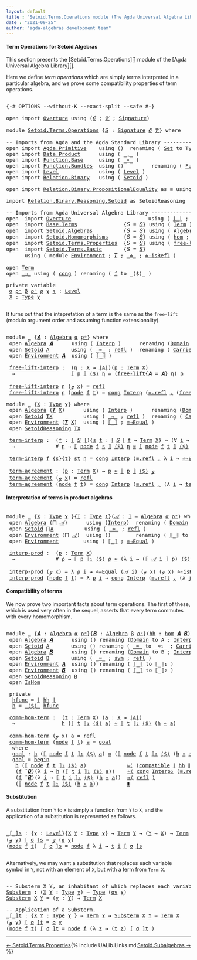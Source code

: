 ```yaml
---
layout: default
title : "Setoid.Terms.Operations module (The Agda Universal Algebra Library)"
date : "2021-09-25"
author: "agda-algebras development team"
---
```


#### <a id="term-operations">Term Operations for Setoid Algebras</a>

This section presents the [Setoid.Terms.Operations][] module of the [Agda Universal Algebra Library][].

Here we define *term operations* which are simply terms interpreted in a particular algebra, and we prove some compatibility properties of term operations.

<pre class="Agda">

<a id="511" class="Symbol">{-#</a> <a id="515" class="Keyword">OPTIONS</a> <a id="523" class="Pragma">--without-K</a> <a id="535" class="Pragma">--exact-split</a> <a id="549" class="Pragma">--safe</a> <a id="556" class="Symbol">#-}</a>

<a id="561" class="Keyword">open</a> <a id="566" class="Keyword">import</a> <a id="573" href="Overture.html" class="Module">Overture</a> <a id="582" class="Keyword">using</a> <a id="588" class="Symbol">(</a><a id="589" href="Overture.Signatures.html#648" class="Generalizable">𝓞</a> <a id="591" class="Symbol">;</a> <a id="593" href="Overture.Signatures.html#650" class="Generalizable">𝓥</a> <a id="595" class="Symbol">;</a> <a id="597" href="Overture.Signatures.html#3282" class="Function">Signature</a><a id="606" class="Symbol">)</a>

<a id="609" class="Keyword">module</a> <a id="616" href="Setoid.Terms.Operations.html" class="Module">Setoid.Terms.Operations</a> <a id="640" class="Symbol">{</a><a id="641" href="Setoid.Terms.Operations.html#641" class="Bound">𝑆</a> <a id="643" class="Symbol">:</a> <a id="645" href="Overture.Signatures.html#3282" class="Function">Signature</a> <a id="655" href="Overture.Signatures.html#648" class="Generalizable">𝓞</a> <a id="657" href="Overture.Signatures.html#650" class="Generalizable">𝓥</a><a id="658" class="Symbol">}</a> <a id="660" class="Keyword">where</a>

<a id="667" class="Comment">-- Imports from Agda and the Agda Standard Library ---------------------</a>
<a id="740" class="Keyword">open</a> <a id="745" class="Keyword">import</a> <a id="752" href="Agda.Primitive.html" class="Module">Agda.Primitive</a>    <a id="770" class="Keyword">using</a> <a id="776" class="Symbol">()</a>  <a id="780" class="Keyword">renaming</a> <a id="789" class="Symbol">(</a> <a id="791" href="Agda.Primitive.html#326" class="Primitive">Set</a> <a id="795" class="Symbol">to</a> <a id="798" class="Primitive">Type</a> <a id="803" class="Symbol">)</a>
<a id="805" class="Keyword">open</a> <a id="810" class="Keyword">import</a> <a id="817" href="Data.Product.html" class="Module">Data.Product</a>      <a id="835" class="Keyword">using</a> <a id="841" class="Symbol">(</a> <a id="843" href="Agda.Builtin.Sigma.html#236" class="InductiveConstructor Operator">_,_</a> <a id="847" class="Symbol">)</a>
<a id="849" class="Keyword">open</a> <a id="854" class="Keyword">import</a> <a id="861" href="Function.Base.html" class="Module">Function.Base</a>     <a id="879" class="Keyword">using</a> <a id="885" class="Symbol">(</a> <a id="887" href="Function.Base.html#1031" class="Function Operator">_∘_</a> <a id="891" class="Symbol">)</a>
<a id="893" class="Keyword">open</a> <a id="898" class="Keyword">import</a> <a id="905" href="Function.Bundles.html" class="Module">Function.Bundles</a>  <a id="923" class="Keyword">using</a> <a id="929" class="Symbol">()</a>         <a id="940" class="Keyword">renaming</a> <a id="949" class="Symbol">(</a> <a id="951" href="Function.Bundles.html#1868" class="Record">Func</a> <a id="956" class="Symbol">to</a> <a id="959" class="Record">_⟶_</a> <a id="963" class="Symbol">)</a>
<a id="965" class="Keyword">open</a> <a id="970" class="Keyword">import</a> <a id="977" href="Level.html" class="Module">Level</a>             <a id="995" class="Keyword">using</a> <a id="1001" class="Symbol">(</a> <a id="1003" href="Agda.Primitive.html#597" class="Postulate">Level</a> <a id="1009" class="Symbol">)</a>
<a id="1011" class="Keyword">open</a> <a id="1016" class="Keyword">import</a> <a id="1023" href="Relation.Binary.html" class="Module">Relation.Binary</a>   <a id="1041" class="Keyword">using</a> <a id="1047" class="Symbol">(</a> <a id="1049" href="Relation.Binary.Bundles.html#1009" class="Record">Setoid</a> <a id="1056" class="Symbol">)</a>

<a id="1059" class="Keyword">open</a> <a id="1064" class="Keyword">import</a> <a id="1071" href="Relation.Binary.PropositionalEquality.html" class="Module">Relation.Binary.PropositionalEquality</a> <a id="1109" class="Symbol">as</a> <a id="1112" class="Module">≡</a> <a id="1114" class="Keyword">using</a> <a id="1120" class="Symbol">(</a> <a id="1122" href="Agda.Builtin.Equality.html#151" class="Datatype Operator">_≡_</a> <a id="1126" class="Symbol">)</a>

<a id="1129" class="Keyword">import</a> <a id="1136" href="Relation.Binary.Reasoning.Setoid.html" class="Module">Relation.Binary.Reasoning.Setoid</a> <a id="1169" class="Symbol">as</a> <a id="1172" class="Module">SetoidReasoning</a>

<a id="1189" class="Comment">-- Imports from Agda Universal Algebra Library -----------------------------------</a>
<a id="1272" class="Keyword">open</a>  <a id="1278" class="Keyword">import</a> <a id="1285" href="Overture.html" class="Module">Overture</a>                         <a id="1318" class="Keyword">using</a> <a id="1324" class="Symbol">(</a> <a id="1326" href="Overture.Basic.html#4326" class="Function Operator">∣_∣</a> <a id="1330" class="Symbol">;</a> <a id="1332" href="Overture.Basic.html#4364" class="Function Operator">∥_∥</a> <a id="1336" class="Symbol">)</a>
<a id="1338" class="Keyword">open</a>  <a id="1344" class="Keyword">import</a> <a id="1351" href="Base.Terms.html" class="Module">Base.Terms</a>               <a id="1376" class="Symbol">{</a><a id="1377" class="Argument">𝑆</a> <a id="1379" class="Symbol">=</a> <a id="1381" href="Setoid.Terms.Operations.html#641" class="Bound">𝑆</a><a id="1382" class="Symbol">}</a> <a id="1384" class="Keyword">using</a> <a id="1390" class="Symbol">(</a> <a id="1392" href="Base.Terms.Basic.html#2087" class="Datatype">Term</a> <a id="1397" class="Symbol">)</a>
<a id="1399" class="Keyword">open</a>  <a id="1405" class="Keyword">import</a> <a id="1412" href="Setoid.Algebras.html" class="Module">Setoid.Algebras</a>          <a id="1437" class="Symbol">{</a><a id="1438" class="Argument">𝑆</a> <a id="1440" class="Symbol">=</a> <a id="1442" href="Setoid.Terms.Operations.html#641" class="Bound">𝑆</a><a id="1443" class="Symbol">}</a> <a id="1445" class="Keyword">using</a> <a id="1451" class="Symbol">(</a> <a id="1453" href="Setoid.Algebras.Basic.html#2837" class="Record">Algebra</a> <a id="1461" class="Symbol">;</a> <a id="1463" href="Setoid.Algebras.Basic.html#3776" class="Function Operator">_̂_</a> <a id="1467" class="Symbol">;</a> <a id="1469" href="Setoid.Algebras.Basic.html#1068" class="Function">ov</a> <a id="1472" class="Symbol">;</a> <a id="1474" href="Setoid.Algebras.Products.html#1634" class="Function">⨅</a> <a id="1476" class="Symbol">)</a>
<a id="1478" class="Keyword">open</a>  <a id="1484" class="Keyword">import</a> <a id="1491" href="Setoid.Homomorphisms.html" class="Module">Setoid.Homomorphisms</a>     <a id="1516" class="Symbol">{</a><a id="1517" class="Argument">𝑆</a> <a id="1519" class="Symbol">=</a> <a id="1521" href="Setoid.Terms.Operations.html#641" class="Bound">𝑆</a><a id="1522" class="Symbol">}</a> <a id="1524" class="Keyword">using</a> <a id="1530" class="Symbol">(</a> <a id="1532" href="Setoid.Homomorphisms.Basic.html#1918" class="Function">hom</a> <a id="1536" class="Symbol">;</a> <a id="1538" href="Setoid.Homomorphisms.Basic.html#1825" class="Record">IsHom</a> <a id="1544" class="Symbol">)</a>
<a id="1546" class="Keyword">open</a>  <a id="1552" class="Keyword">import</a> <a id="1559" href="Setoid.Terms.Properties.html" class="Module">Setoid.Terms.Properties</a>  <a id="1584" class="Symbol">{</a><a id="1585" class="Argument">𝑆</a> <a id="1587" class="Symbol">=</a> <a id="1589" href="Setoid.Terms.Operations.html#641" class="Bound">𝑆</a><a id="1590" class="Symbol">}</a> <a id="1592" class="Keyword">using</a> <a id="1598" class="Symbol">(</a> <a id="1600" href="Setoid.Terms.Properties.html#2572" class="Function">free-lift</a> <a id="1610" class="Symbol">)</a>
<a id="1612" class="Keyword">open</a>  <a id="1618" class="Keyword">import</a> <a id="1625" href="Setoid.Terms.Basic.html" class="Module">Setoid.Terms.Basic</a>       <a id="1650" class="Symbol">{</a><a id="1651" class="Argument">𝑆</a> <a id="1653" class="Symbol">=</a> <a id="1655" href="Setoid.Terms.Operations.html#641" class="Bound">𝑆</a><a id="1656" class="Symbol">}</a>
      <a id="1664" class="Keyword">using</a> <a id="1670" class="Symbol">(</a> <a id="1672" class="Keyword">module</a> <a id="1679" href="Setoid.Terms.Basic.html#3846" class="Module">Environment</a> <a id="1691" class="Symbol">;</a> <a id="1693" href="Setoid.Terms.Basic.html#2876" class="Function">𝑻</a> <a id="1695" class="Symbol">;</a> <a id="1697" href="Setoid.Terms.Basic.html#2024" class="Datatype Operator">_≐_</a> <a id="1701" class="Symbol">;</a> <a id="1703" href="Setoid.Terms.Basic.html#2259" class="Function">≐-isRefl</a> <a id="1712" class="Symbol">)</a>

<a id="1715" class="Keyword">open</a> <a id="1720" href="Base.Terms.Basic.html#2087" class="Module">Term</a>
<a id="1725" class="Keyword">open</a> <a id="1730" href="Setoid.Terms.Operations.html#959" class="Module">_⟶_</a> <a id="1734" class="Keyword">using</a> <a id="1740" class="Symbol">(</a> <a id="1742" href="Function.Bundles.html#1938" class="Field">cong</a> <a id="1747" class="Symbol">)</a> <a id="1749" class="Keyword">renaming</a> <a id="1758" class="Symbol">(</a> <a id="1760" href="Function.Bundles.html#1919" class="Field">f</a> <a id="1762" class="Symbol">to</a> <a id="1765" class="Field">_⟨$⟩_</a> <a id="1771" class="Symbol">)</a>

<a id="1774" class="Keyword">private</a> <a id="1782" class="Keyword">variable</a>
 <a id="1792" href="Setoid.Terms.Operations.html#1792" class="Generalizable">α</a> <a id="1794" href="Setoid.Terms.Operations.html#1794" class="Generalizable">ρᵃ</a> <a id="1797" href="Setoid.Terms.Operations.html#1797" class="Generalizable">β</a> <a id="1799" href="Setoid.Terms.Operations.html#1799" class="Generalizable">ρᵇ</a> <a id="1802" href="Setoid.Terms.Operations.html#1802" class="Generalizable">ρ</a> <a id="1804" href="Setoid.Terms.Operations.html#1804" class="Generalizable">χ</a> <a id="1806" href="Setoid.Terms.Operations.html#1806" class="Generalizable">ι</a> <a id="1808" class="Symbol">:</a> <a id="1810" href="Agda.Primitive.html#597" class="Postulate">Level</a>
 <a id="1817" href="Setoid.Terms.Operations.html#1817" class="Generalizable">X</a> <a id="1819" class="Symbol">:</a> <a id="1821" href="Setoid.Terms.Operations.html#798" class="Primitive">Type</a> <a id="1826" href="Setoid.Terms.Operations.html#1804" class="Generalizable">χ</a>

</pre>

It turns out that the intepretation of a term is the same as the `free-lift`
(modulo argument order and assuming function extensionality).

<pre class="Agda">

<a id="1995" class="Keyword">module</a> <a id="2002" href="Setoid.Terms.Operations.html#2002" class="Module">_</a> <a id="2004" class="Symbol">{</a><a id="2005" href="Setoid.Terms.Operations.html#2005" class="Bound">𝑨</a> <a id="2007" class="Symbol">:</a> <a id="2009" href="Setoid.Algebras.Basic.html#2837" class="Record">Algebra</a> <a id="2017" href="Setoid.Terms.Operations.html#1792" class="Generalizable">α</a> <a id="2019" href="Setoid.Terms.Operations.html#1794" class="Generalizable">ρᵃ</a><a id="2021" class="Symbol">}</a> <a id="2023" class="Keyword">where</a>
 <a id="2030" class="Keyword">open</a> <a id="2035" href="Setoid.Algebras.Basic.html#2837" class="Module">Algebra</a> <a id="2043" href="Setoid.Terms.Operations.html#2005" class="Bound">𝑨</a>      <a id="2050" class="Keyword">using</a> <a id="2056" class="Symbol">(</a> <a id="2058" href="Setoid.Algebras.Basic.html#2916" class="Field">Interp</a> <a id="2065" class="Symbol">)</a>      <a id="2072" class="Keyword">renaming</a> <a id="2081" class="Symbol">(</a><a id="2082" href="Setoid.Algebras.Basic.html#2894" class="Field">Domain</a> <a id="2089" class="Symbol">to</a> <a id="2092" class="Field">A</a> <a id="2094" class="Symbol">)</a>
 <a id="2097" class="Keyword">open</a> <a id="2102" href="Relation.Binary.Bundles.html#1009" class="Module">Setoid</a> <a id="2109" href="Setoid.Terms.Operations.html#2092" class="Field">A</a>       <a id="2117" class="Keyword">using</a> <a id="2123" class="Symbol">(</a> <a id="2125" href="Relation.Binary.Bundles.html#1098" class="Field Operator">_≈_</a> <a id="2129" class="Symbol">;</a> <a id="2131" href="Relation.Binary.Structures.html#1568" class="Function">refl</a> <a id="2136" class="Symbol">)</a>  <a id="2139" class="Keyword">renaming</a> <a id="2148" class="Symbol">(</a> <a id="2150" href="Relation.Binary.Bundles.html#1072" class="Field">Carrier</a> <a id="2158" class="Symbol">to</a> <a id="2161" class="Field">∣A∣</a> <a id="2165" class="Symbol">)</a>
 <a id="2168" class="Keyword">open</a> <a id="2173" href="Setoid.Terms.Basic.html#3846" class="Module">Environment</a> <a id="2185" href="Setoid.Terms.Operations.html#2005" class="Bound">𝑨</a>  <a id="2188" class="Keyword">using</a> <a id="2194" class="Symbol">(</a> <a id="2196" href="Setoid.Terms.Basic.html#4904" class="Function Operator">⟦_⟧</a> <a id="2200" class="Symbol">)</a>

 <a id="2204" href="Setoid.Terms.Operations.html#2204" class="Function">free-lift-interp</a> <a id="2221" class="Symbol">:</a>  <a id="2224" class="Symbol">(</a><a id="2225" href="Setoid.Terms.Operations.html#2225" class="Bound">η</a> <a id="2227" class="Symbol">:</a> <a id="2229" href="Setoid.Terms.Operations.html#1817" class="Generalizable">X</a> <a id="2231" class="Symbol">→</a> <a id="2233" href="Setoid.Terms.Operations.html#2161" class="Function">∣A∣</a><a id="2236" class="Symbol">)(</a><a id="2238" href="Setoid.Terms.Operations.html#2238" class="Bound">p</a> <a id="2240" class="Symbol">:</a> <a id="2242" href="Base.Terms.Basic.html#2087" class="Datatype">Term</a> <a id="2247" href="Setoid.Terms.Operations.html#1817" class="Generalizable">X</a><a id="2248" class="Symbol">)</a>
  <a id="2252" class="Symbol">→</a>                  <a id="2271" href="Setoid.Terms.Basic.html#4904" class="Function Operator">⟦</a> <a id="2273" href="Setoid.Terms.Operations.html#2238" class="Bound">p</a> <a id="2275" href="Setoid.Terms.Basic.html#4904" class="Function Operator">⟧</a> <a id="2277" href="Setoid.Terms.Operations.html#1765" class="Field Operator">⟨$⟩</a> <a id="2281" href="Setoid.Terms.Operations.html#2225" class="Bound">η</a> <a id="2283" href="Relation.Binary.Bundles.html#1098" class="Function Operator">≈</a> <a id="2285" class="Symbol">(</a><a id="2286" href="Setoid.Terms.Properties.html#2572" class="Function">free-lift</a><a id="2295" class="Symbol">{</a><a id="2296" class="Argument">𝑨</a> <a id="2298" class="Symbol">=</a> <a id="2300" href="Setoid.Terms.Operations.html#2005" class="Bound">𝑨</a><a id="2301" class="Symbol">}</a> <a id="2303" href="Setoid.Terms.Operations.html#2225" class="Bound">η</a><a id="2304" class="Symbol">)</a> <a id="2306" href="Setoid.Terms.Operations.html#2238" class="Bound">p</a>

 <a id="2310" href="Setoid.Terms.Operations.html#2204" class="Function">free-lift-interp</a> <a id="2327" href="Setoid.Terms.Operations.html#2327" class="Bound">η</a> <a id="2329" class="Symbol">(</a><a id="2330" href="Base.Terms.Basic.html#2128" class="InductiveConstructor">ℊ</a> <a id="2332" href="Setoid.Terms.Operations.html#2332" class="Bound">x</a><a id="2333" class="Symbol">)</a> <a id="2335" class="Symbol">=</a> <a id="2337" href="Relation.Binary.Structures.html#1568" class="Function">refl</a>
 <a id="2343" href="Setoid.Terms.Operations.html#2204" class="Function">free-lift-interp</a> <a id="2360" href="Setoid.Terms.Operations.html#2360" class="Bound">η</a> <a id="2362" class="Symbol">(</a><a id="2363" href="Base.Terms.Basic.html#2170" class="InductiveConstructor">node</a> <a id="2368" href="Setoid.Terms.Operations.html#2368" class="Bound">f</a> <a id="2370" href="Setoid.Terms.Operations.html#2370" class="Bound">t</a><a id="2371" class="Symbol">)</a> <a id="2373" class="Symbol">=</a> <a id="2375" href="Function.Bundles.html#1938" class="Field">cong</a> <a id="2380" href="Setoid.Algebras.Basic.html#2916" class="Field">Interp</a> <a id="2387" class="Symbol">(</a><a id="2388" href="Agda.Builtin.Equality.html#208" class="InductiveConstructor">≡.refl</a> <a id="2395" href="Agda.Builtin.Sigma.html#236" class="InductiveConstructor Operator">,</a> <a id="2397" class="Symbol">(</a><a id="2398" href="Setoid.Terms.Operations.html#2204" class="Function">free-lift-interp</a> <a id="2415" href="Setoid.Terms.Operations.html#2360" class="Bound">η</a><a id="2416" class="Symbol">)</a> <a id="2418" href="Function.Base.html#1031" class="Function Operator">∘</a> <a id="2420" href="Setoid.Terms.Operations.html#2370" class="Bound">t</a><a id="2421" class="Symbol">)</a>

<a id="2424" class="Keyword">module</a> <a id="2431" href="Setoid.Terms.Operations.html#2431" class="Module">_</a> <a id="2433" class="Symbol">{</a><a id="2434" href="Setoid.Terms.Operations.html#2434" class="Bound">X</a> <a id="2436" class="Symbol">:</a> <a id="2438" href="Setoid.Terms.Operations.html#798" class="Primitive">Type</a> <a id="2443" href="Setoid.Terms.Operations.html#1804" class="Generalizable">χ</a><a id="2444" class="Symbol">}</a> <a id="2446" class="Keyword">where</a>
 <a id="2453" class="Keyword">open</a> <a id="2458" href="Setoid.Algebras.Basic.html#2837" class="Module">Algebra</a> <a id="2466" class="Symbol">(</a><a id="2467" href="Setoid.Terms.Basic.html#2876" class="Function">𝑻</a> <a id="2469" href="Setoid.Terms.Operations.html#2434" class="Bound">X</a><a id="2470" class="Symbol">)</a>      <a id="2477" class="Keyword">using</a> <a id="2483" class="Symbol">(</a> <a id="2485" href="Setoid.Algebras.Basic.html#2916" class="Field">Interp</a> <a id="2492" class="Symbol">)</a>      <a id="2499" class="Keyword">renaming</a> <a id="2508" class="Symbol">(</a><a id="2509" href="Setoid.Algebras.Basic.html#2894" class="Field">Domain</a> <a id="2516" class="Symbol">to</a> <a id="2519" class="Field">TX</a> <a id="2522" class="Symbol">)</a>
 <a id="2525" class="Keyword">open</a> <a id="2530" href="Relation.Binary.Bundles.html#1009" class="Module">Setoid</a> <a id="2537" href="Setoid.Terms.Operations.html#2519" class="Function">TX</a>          <a id="2549" class="Keyword">using</a> <a id="2555" class="Symbol">(</a> <a id="2557" href="Relation.Binary.Bundles.html#1098" class="Field Operator">_≈_</a> <a id="2561" class="Symbol">;</a> <a id="2563" href="Relation.Binary.Structures.html#1568" class="Function">refl</a> <a id="2568" class="Symbol">)</a>  <a id="2571" class="Keyword">renaming</a> <a id="2580" class="Symbol">(</a> <a id="2582" href="Relation.Binary.Bundles.html#1072" class="Field">Carrier</a> <a id="2590" class="Symbol">to</a> <a id="2593" class="Field">∣TX∣</a> <a id="2598" class="Symbol">)</a>
 <a id="2601" class="Keyword">open</a> <a id="2606" href="Setoid.Terms.Basic.html#3846" class="Module">Environment</a> <a id="2618" class="Symbol">(</a><a id="2619" href="Setoid.Terms.Basic.html#2876" class="Function">𝑻</a> <a id="2621" href="Setoid.Terms.Operations.html#2434" class="Bound">X</a><a id="2622" class="Symbol">)</a>  <a id="2625" class="Keyword">using</a> <a id="2631" class="Symbol">(</a> <a id="2633" href="Setoid.Terms.Basic.html#4904" class="Function Operator">⟦_⟧</a> <a id="2637" class="Symbol">;</a> <a id="2639" href="Setoid.Terms.Basic.html#5440" class="Function">≐→Equal</a> <a id="2647" class="Symbol">)</a>
 <a id="2650" class="Keyword">open</a> <a id="2655" href="Relation.Binary.Reasoning.Setoid.html" class="Module">SetoidReasoning</a> <a id="2671" href="Setoid.Terms.Operations.html#2519" class="Function">TX</a>

 <a id="2676" href="Setoid.Terms.Operations.html#2676" class="Function">term-interp</a> <a id="2688" class="Symbol">:</a>  <a id="2691" class="Symbol">(</a><a id="2692" href="Setoid.Terms.Operations.html#2692" class="Bound">f</a> <a id="2694" class="Symbol">:</a> <a id="2696" href="Overture.Basic.html#4326" class="Function Operator">∣</a> <a id="2698" href="Setoid.Terms.Operations.html#641" class="Bound">𝑆</a> <a id="2700" href="Overture.Basic.html#4326" class="Function Operator">∣</a><a id="2701" class="Symbol">){</a><a id="2703" href="Setoid.Terms.Operations.html#2703" class="Bound">s</a> <a id="2705" href="Setoid.Terms.Operations.html#2705" class="Bound">t</a> <a id="2707" class="Symbol">:</a> <a id="2709" href="Overture.Basic.html#4364" class="Function Operator">∥</a> <a id="2711" href="Setoid.Terms.Operations.html#641" class="Bound">𝑆</a> <a id="2713" href="Overture.Basic.html#4364" class="Function Operator">∥</a> <a id="2715" href="Setoid.Terms.Operations.html#2692" class="Bound">f</a> <a id="2717" class="Symbol">→</a> <a id="2719" href="Base.Terms.Basic.html#2087" class="Datatype">Term</a> <a id="2724" href="Setoid.Terms.Operations.html#2434" class="Bound">X</a><a id="2725" class="Symbol">}</a> <a id="2727" class="Symbol">→</a> <a id="2729" class="Symbol">(∀</a> <a id="2732" href="Setoid.Terms.Operations.html#2732" class="Bound">i</a> <a id="2734" class="Symbol">→</a> <a id="2736" href="Setoid.Terms.Operations.html#2703" class="Bound">s</a> <a id="2738" href="Setoid.Terms.Operations.html#2732" class="Bound">i</a> <a id="2740" href="Setoid.Terms.Basic.html#2024" class="Datatype Operator">≐</a> <a id="2742" href="Setoid.Terms.Operations.html#2705" class="Bound">t</a> <a id="2744" href="Setoid.Terms.Operations.html#2732" class="Bound">i</a><a id="2745" class="Symbol">)</a>
  <a id="2749" class="Symbol">→</a>             <a id="2763" class="Symbol">∀</a> <a id="2765" href="Setoid.Terms.Operations.html#2765" class="Bound">η</a> <a id="2767" class="Symbol">→</a> <a id="2769" href="Setoid.Terms.Basic.html#4904" class="Function Operator">⟦</a> <a id="2771" href="Base.Terms.Basic.html#2170" class="InductiveConstructor">node</a> <a id="2776" href="Setoid.Terms.Operations.html#2692" class="Bound">f</a> <a id="2778" href="Setoid.Terms.Operations.html#2703" class="Bound">s</a> <a id="2780" href="Setoid.Terms.Basic.html#4904" class="Function Operator">⟧</a> <a id="2782" href="Setoid.Terms.Operations.html#1765" class="Field Operator">⟨$⟩</a> <a id="2786" href="Setoid.Terms.Operations.html#2765" class="Bound">η</a> <a id="2788" href="Relation.Binary.Bundles.html#1098" class="Function Operator">≈</a> <a id="2790" href="Setoid.Terms.Basic.html#4904" class="Function Operator">⟦</a> <a id="2792" href="Base.Terms.Basic.html#2170" class="InductiveConstructor">node</a> <a id="2797" href="Setoid.Terms.Operations.html#2692" class="Bound">f</a> <a id="2799" href="Setoid.Terms.Operations.html#2705" class="Bound">t</a> <a id="2801" href="Setoid.Terms.Basic.html#4904" class="Function Operator">⟧</a> <a id="2803" href="Setoid.Terms.Operations.html#1765" class="Field Operator">⟨$⟩</a> <a id="2807" href="Setoid.Terms.Operations.html#2765" class="Bound">η</a> <a id="2809" class="Comment">-- (f ̂ 𝑻 X) t</a>

 <a id="2826" href="Setoid.Terms.Operations.html#2676" class="Function">term-interp</a> <a id="2838" href="Setoid.Terms.Operations.html#2838" class="Bound">f</a> <a id="2840" class="Symbol">{</a><a id="2841" href="Setoid.Terms.Operations.html#2841" class="Bound">s</a><a id="2842" class="Symbol">}{</a><a id="2844" href="Setoid.Terms.Operations.html#2844" class="Bound">t</a><a id="2845" class="Symbol">}</a> <a id="2847" href="Setoid.Terms.Operations.html#2847" class="Bound">st</a> <a id="2850" href="Setoid.Terms.Operations.html#2850" class="Bound">η</a> <a id="2852" class="Symbol">=</a> <a id="2854" href="Function.Bundles.html#1938" class="Field">cong</a> <a id="2859" href="Setoid.Algebras.Basic.html#2916" class="Function">Interp</a> <a id="2866" class="Symbol">(</a><a id="2867" href="Agda.Builtin.Equality.html#208" class="InductiveConstructor">≡.refl</a> <a id="2874" href="Agda.Builtin.Sigma.html#236" class="InductiveConstructor Operator">,</a> <a id="2876" class="Symbol">λ</a> <a id="2878" href="Setoid.Terms.Operations.html#2878" class="Bound">i</a> <a id="2880" class="Symbol">→</a> <a id="2882" href="Setoid.Terms.Basic.html#5440" class="Function">≐→Equal</a> <a id="2890" class="Symbol">(</a><a id="2891" href="Setoid.Terms.Operations.html#2841" class="Bound">s</a> <a id="2893" href="Setoid.Terms.Operations.html#2878" class="Bound">i</a><a id="2894" class="Symbol">)</a> <a id="2896" class="Symbol">(</a><a id="2897" href="Setoid.Terms.Operations.html#2844" class="Bound">t</a> <a id="2899" href="Setoid.Terms.Operations.html#2878" class="Bound">i</a><a id="2900" class="Symbol">)</a> <a id="2902" class="Symbol">(</a><a id="2903" href="Setoid.Terms.Operations.html#2847" class="Bound">st</a> <a id="2906" href="Setoid.Terms.Operations.html#2878" class="Bound">i</a><a id="2907" class="Symbol">)</a> <a id="2909" href="Setoid.Terms.Operations.html#2850" class="Bound">η</a> <a id="2911" class="Symbol">)</a>

 <a id="2915" href="Setoid.Terms.Operations.html#2915" class="Function">term-agreement</a> <a id="2930" class="Symbol">:</a> <a id="2932" class="Symbol">(</a><a id="2933" href="Setoid.Terms.Operations.html#2933" class="Bound">p</a> <a id="2935" class="Symbol">:</a> <a id="2937" href="Base.Terms.Basic.html#2087" class="Datatype">Term</a> <a id="2942" href="Setoid.Terms.Operations.html#2434" class="Bound">X</a><a id="2943" class="Symbol">)</a> <a id="2945" class="Symbol">→</a> <a id="2947" href="Setoid.Terms.Operations.html#2933" class="Bound">p</a> <a id="2949" href="Relation.Binary.Bundles.html#1098" class="Function Operator">≈</a> <a id="2951" href="Setoid.Terms.Basic.html#4904" class="Function Operator">⟦</a> <a id="2953" href="Setoid.Terms.Operations.html#2933" class="Bound">p</a> <a id="2955" href="Setoid.Terms.Basic.html#4904" class="Function Operator">⟧</a> <a id="2957" href="Setoid.Terms.Operations.html#1765" class="Field Operator">⟨$⟩</a> <a id="2961" href="Base.Terms.Basic.html#2128" class="InductiveConstructor">ℊ</a>
 <a id="2964" href="Setoid.Terms.Operations.html#2915" class="Function">term-agreement</a> <a id="2979" class="Symbol">(</a><a id="2980" href="Base.Terms.Basic.html#2128" class="InductiveConstructor">ℊ</a> <a id="2982" href="Setoid.Terms.Operations.html#2982" class="Bound">x</a><a id="2983" class="Symbol">)</a> <a id="2985" class="Symbol">=</a> <a id="2987" href="Relation.Binary.Structures.html#1568" class="Function">refl</a>
 <a id="2993" href="Setoid.Terms.Operations.html#2915" class="Function">term-agreement</a> <a id="3008" class="Symbol">(</a><a id="3009" href="Base.Terms.Basic.html#2170" class="InductiveConstructor">node</a> <a id="3014" href="Setoid.Terms.Operations.html#3014" class="Bound">f</a> <a id="3016" href="Setoid.Terms.Operations.html#3016" class="Bound">t</a><a id="3017" class="Symbol">)</a> <a id="3019" class="Symbol">=</a> <a id="3021" href="Function.Bundles.html#1938" class="Field">cong</a> <a id="3026" href="Setoid.Algebras.Basic.html#2916" class="Function">Interp</a> <a id="3033" class="Symbol">(</a><a id="3034" href="Agda.Builtin.Equality.html#208" class="InductiveConstructor">≡.refl</a> <a id="3041" href="Agda.Builtin.Sigma.html#236" class="InductiveConstructor Operator">,</a> <a id="3043" class="Symbol">(λ</a> <a id="3046" href="Setoid.Terms.Operations.html#3046" class="Bound">i</a> <a id="3048" class="Symbol">→</a> <a id="3050" href="Setoid.Terms.Operations.html#2915" class="Function">term-agreement</a> <a id="3065" class="Symbol">(</a><a id="3066" href="Setoid.Terms.Operations.html#3016" class="Bound">t</a> <a id="3068" href="Setoid.Terms.Operations.html#3046" class="Bound">i</a><a id="3069" class="Symbol">)))</a>
</pre>

#### <a id="interpretation-of-terms-in-product-algebras">Interpretation of terms in product algebras</a>

<pre class="Agda">

<a id="3205" class="Keyword">module</a> <a id="3212" href="Setoid.Terms.Operations.html#3212" class="Module">_</a> <a id="3214" class="Symbol">{</a><a id="3215" href="Setoid.Terms.Operations.html#3215" class="Bound">X</a> <a id="3217" class="Symbol">:</a> <a id="3219" href="Setoid.Terms.Operations.html#798" class="Primitive">Type</a> <a id="3224" href="Setoid.Terms.Operations.html#1804" class="Generalizable">χ</a> <a id="3226" class="Symbol">}{</a><a id="3228" href="Setoid.Terms.Operations.html#3228" class="Bound">I</a> <a id="3230" class="Symbol">:</a> <a id="3232" href="Setoid.Terms.Operations.html#798" class="Primitive">Type</a> <a id="3237" href="Setoid.Terms.Operations.html#1806" class="Generalizable">ι</a><a id="3238" class="Symbol">}(</a><a id="3240" href="Setoid.Terms.Operations.html#3240" class="Bound">𝒜</a> <a id="3242" class="Symbol">:</a> <a id="3244" href="Setoid.Terms.Operations.html#3228" class="Bound">I</a> <a id="3246" class="Symbol">→</a> <a id="3248" href="Setoid.Algebras.Basic.html#2837" class="Record">Algebra</a> <a id="3256" href="Setoid.Terms.Operations.html#1792" class="Generalizable">α</a> <a id="3258" href="Setoid.Terms.Operations.html#1794" class="Generalizable">ρᵃ</a><a id="3260" class="Symbol">)</a> <a id="3262" class="Keyword">where</a>
 <a id="3269" class="Keyword">open</a> <a id="3274" href="Setoid.Algebras.Basic.html#2837" class="Module">Algebra</a> <a id="3282" class="Symbol">(</a><a id="3283" href="Setoid.Algebras.Products.html#1634" class="Function">⨅</a> <a id="3285" href="Setoid.Terms.Operations.html#3240" class="Bound">𝒜</a><a id="3286" class="Symbol">)</a>      <a id="3293" class="Keyword">using</a> <a id="3299" class="Symbol">(</a><a id="3300" href="Setoid.Algebras.Basic.html#2916" class="Field">Interp</a><a id="3306" class="Symbol">)</a>  <a id="3309" class="Keyword">renaming</a> <a id="3318" class="Symbol">(</a> <a id="3320" href="Setoid.Algebras.Basic.html#2894" class="Field">Domain</a> <a id="3327" class="Symbol">to</a> <a id="3330" class="Field">⨅A</a> <a id="3333" class="Symbol">)</a>
 <a id="3336" class="Keyword">open</a> <a id="3341" href="Relation.Binary.Bundles.html#1009" class="Module">Setoid</a> <a id="3348" href="Setoid.Terms.Operations.html#3330" class="Function">⨅A</a>          <a id="3360" class="Keyword">using</a> <a id="3366" class="Symbol">(</a> <a id="3368" href="Relation.Binary.Bundles.html#1098" class="Field Operator">_≈_</a> <a id="3372" class="Symbol">;</a> <a id="3374" href="Relation.Binary.Structures.html#1568" class="Function">refl</a> <a id="3379" class="Symbol">)</a>
 <a id="3382" class="Keyword">open</a> <a id="3387" href="Setoid.Terms.Basic.html#3846" class="Module">Environment</a> <a id="3399" class="Symbol">(</a><a id="3400" href="Setoid.Algebras.Products.html#1634" class="Function">⨅</a> <a id="3402" href="Setoid.Terms.Operations.html#3240" class="Bound">𝒜</a><a id="3403" class="Symbol">)</a>  <a id="3406" class="Keyword">using</a> <a id="3412" class="Symbol">()</a>        <a id="3422" class="Keyword">renaming</a> <a id="3431" class="Symbol">(</a> <a id="3433" href="Setoid.Terms.Basic.html#4904" class="Function Operator">⟦_⟧</a> <a id="3437" class="Symbol">to</a> <a id="3440" class="Function Operator">⟦_⟧₁</a> <a id="3445" class="Symbol">)</a>
 <a id="3448" class="Keyword">open</a> <a id="3453" href="Setoid.Terms.Basic.html#3846" class="Module">Environment</a>        <a id="3472" class="Keyword">using</a> <a id="3478" class="Symbol">(</a> <a id="3480" href="Setoid.Terms.Basic.html#4904" class="Function Operator">⟦_⟧</a> <a id="3484" class="Symbol">;</a> <a id="3486" href="Setoid.Terms.Basic.html#5440" class="Function">≐→Equal</a> <a id="3494" class="Symbol">)</a>

 <a id="3498" href="Setoid.Terms.Operations.html#3498" class="Function">interp-prod</a> <a id="3510" class="Symbol">:</a>  <a id="3513" class="Symbol">(</a><a id="3514" href="Setoid.Terms.Operations.html#3514" class="Bound">p</a> <a id="3516" class="Symbol">:</a> <a id="3518" href="Base.Terms.Basic.html#2087" class="Datatype">Term</a> <a id="3523" href="Setoid.Terms.Operations.html#3215" class="Bound">X</a><a id="3524" class="Symbol">)</a>
  <a id="3528" class="Symbol">→</a>             <a id="3542" class="Symbol">∀</a> <a id="3544" href="Setoid.Terms.Operations.html#3544" class="Bound">ρ</a> <a id="3546" class="Symbol">→</a> <a id="3548" href="Setoid.Terms.Operations.html#3440" class="Function Operator">⟦</a> <a id="3550" href="Setoid.Terms.Operations.html#3514" class="Bound">p</a> <a id="3552" href="Setoid.Terms.Operations.html#3440" class="Function Operator">⟧₁</a> <a id="3555" href="Setoid.Terms.Operations.html#1765" class="Field Operator">⟨$⟩</a> <a id="3559" href="Setoid.Terms.Operations.html#3544" class="Bound">ρ</a> <a id="3561" href="Relation.Binary.Bundles.html#1098" class="Function Operator">≈</a> <a id="3563" class="Symbol">(λ</a> <a id="3566" href="Setoid.Terms.Operations.html#3566" class="Bound">i</a> <a id="3568" class="Symbol">→</a> <a id="3570" class="Symbol">(</a><a id="3571" href="Setoid.Terms.Basic.html#4904" class="Function Operator">⟦</a> <a id="3573" href="Setoid.Terms.Operations.html#3240" class="Bound">𝒜</a> <a id="3575" href="Setoid.Terms.Operations.html#3566" class="Bound">i</a> <a id="3577" href="Setoid.Terms.Basic.html#4904" class="Function Operator">⟧</a> <a id="3579" href="Setoid.Terms.Operations.html#3514" class="Bound">p</a><a id="3580" class="Symbol">)</a> <a id="3582" href="Setoid.Terms.Operations.html#1765" class="Field Operator">⟨$⟩</a> <a id="3586" class="Symbol">(λ</a> <a id="3589" href="Setoid.Terms.Operations.html#3589" class="Bound">x</a> <a id="3591" class="Symbol">→</a> <a id="3593" class="Symbol">(</a><a id="3594" href="Setoid.Terms.Operations.html#3544" class="Bound">ρ</a> <a id="3596" href="Setoid.Terms.Operations.html#3589" class="Bound">x</a><a id="3597" class="Symbol">)</a> <a id="3599" href="Setoid.Terms.Operations.html#3566" class="Bound">i</a><a id="3600" class="Symbol">))</a>

 <a id="3605" href="Setoid.Terms.Operations.html#3498" class="Function">interp-prod</a> <a id="3617" class="Symbol">(</a><a id="3618" href="Base.Terms.Basic.html#2128" class="InductiveConstructor">ℊ</a> <a id="3620" href="Setoid.Terms.Operations.html#3620" class="Bound">x</a><a id="3621" class="Symbol">)</a> <a id="3623" class="Symbol">=</a> <a id="3625" class="Symbol">λ</a> <a id="3627" href="Setoid.Terms.Operations.html#3627" class="Bound">ρ</a> <a id="3629" href="Setoid.Terms.Operations.html#3629" class="Bound">i</a> <a id="3631" class="Symbol">→</a> <a id="3633" href="Setoid.Terms.Basic.html#5440" class="Function">≐→Equal</a> <a id="3641" class="Symbol">(</a><a id="3642" href="Setoid.Terms.Operations.html#3240" class="Bound">𝒜</a> <a id="3644" href="Setoid.Terms.Operations.html#3629" class="Bound">i</a><a id="3645" class="Symbol">)</a> <a id="3647" class="Symbol">(</a><a id="3648" href="Base.Terms.Basic.html#2128" class="InductiveConstructor">ℊ</a> <a id="3650" href="Setoid.Terms.Operations.html#3620" class="Bound">x</a><a id="3651" class="Symbol">)</a> <a id="3653" class="Symbol">(</a><a id="3654" href="Base.Terms.Basic.html#2128" class="InductiveConstructor">ℊ</a> <a id="3656" href="Setoid.Terms.Operations.html#3620" class="Bound">x</a><a id="3657" class="Symbol">)</a> <a id="3659" href="Setoid.Terms.Basic.html#2259" class="Function">≐-isRefl</a> <a id="3668" class="Symbol">λ</a> <a id="3670" href="Setoid.Terms.Operations.html#3670" class="Bound">x&#39;</a> <a id="3673" class="Symbol">→</a> <a id="3675" class="Symbol">(</a><a id="3676" href="Setoid.Terms.Operations.html#3627" class="Bound">ρ</a> <a id="3678" href="Setoid.Terms.Operations.html#3620" class="Bound">x</a><a id="3679" class="Symbol">)</a> <a id="3681" href="Setoid.Terms.Operations.html#3629" class="Bound">i</a>
 <a id="3684" href="Setoid.Terms.Operations.html#3498" class="Function">interp-prod</a> <a id="3696" class="Symbol">(</a><a id="3697" href="Base.Terms.Basic.html#2170" class="InductiveConstructor">node</a> <a id="3702" href="Setoid.Terms.Operations.html#3702" class="Bound">f</a> <a id="3704" href="Setoid.Terms.Operations.html#3704" class="Bound">t</a><a id="3705" class="Symbol">)</a> <a id="3707" class="Symbol">=</a> <a id="3709" class="Symbol">λ</a> <a id="3711" href="Setoid.Terms.Operations.html#3711" class="Bound">ρ</a> <a id="3713" href="Setoid.Terms.Operations.html#3713" class="Bound">i</a> <a id="3715" class="Symbol">→</a> <a id="3717" href="Function.Bundles.html#1938" class="Field">cong</a> <a id="3722" href="Setoid.Algebras.Basic.html#2916" class="Function">Interp</a> <a id="3729" class="Symbol">(</a><a id="3730" href="Agda.Builtin.Equality.html#208" class="InductiveConstructor">≡.refl</a> <a id="3737" href="Agda.Builtin.Sigma.html#236" class="InductiveConstructor Operator">,</a> <a id="3739" class="Symbol">(λ</a> <a id="3742" href="Setoid.Terms.Operations.html#3742" class="Bound">j</a> <a id="3744" href="Setoid.Terms.Operations.html#3744" class="Bound">k</a> <a id="3746" class="Symbol">→</a> <a id="3748" href="Setoid.Terms.Operations.html#3498" class="Function">interp-prod</a> <a id="3760" class="Symbol">(</a><a id="3761" href="Setoid.Terms.Operations.html#3704" class="Bound">t</a> <a id="3763" href="Setoid.Terms.Operations.html#3742" class="Bound">j</a><a id="3764" class="Symbol">)</a> <a id="3766" href="Setoid.Terms.Operations.html#3711" class="Bound">ρ</a> <a id="3768" href="Setoid.Terms.Operations.html#3744" class="Bound">k</a><a id="3769" class="Symbol">))</a> <a id="3772" href="Setoid.Terms.Operations.html#3713" class="Bound">i</a>
</pre>

#### <a id="compatibility-of-terms">Compatibility of terms</a>

We now prove two important facts about term operations.  The first of these, which is used very often in the sequel, asserts that every term commutes with every homomorphism.

<pre class="Agda">

<a id="4040" class="Keyword">module</a> <a id="4047" href="Setoid.Terms.Operations.html#4047" class="Module">_</a> <a id="4049" class="Symbol">{</a><a id="4050" href="Setoid.Terms.Operations.html#4050" class="Bound">𝑨</a> <a id="4052" class="Symbol">:</a> <a id="4054" href="Setoid.Algebras.Basic.html#2837" class="Record">Algebra</a> <a id="4062" href="Setoid.Terms.Operations.html#1792" class="Generalizable">α</a> <a id="4064" href="Setoid.Terms.Operations.html#1794" class="Generalizable">ρᵃ</a><a id="4066" class="Symbol">}{</a><a id="4068" href="Setoid.Terms.Operations.html#4068" class="Bound">𝑩</a> <a id="4070" class="Symbol">:</a> <a id="4072" href="Setoid.Algebras.Basic.html#2837" class="Record">Algebra</a> <a id="4080" href="Setoid.Terms.Operations.html#1797" class="Generalizable">β</a> <a id="4082" href="Setoid.Terms.Operations.html#1799" class="Generalizable">ρᵇ</a><a id="4084" class="Symbol">}(</a><a id="4086" href="Setoid.Terms.Operations.html#4086" class="Bound">hh</a> <a id="4089" class="Symbol">:</a> <a id="4091" href="Setoid.Homomorphisms.Basic.html#1918" class="Function">hom</a> <a id="4095" href="Setoid.Terms.Operations.html#4050" class="Bound">𝑨</a> <a id="4097" href="Setoid.Terms.Operations.html#4068" class="Bound">𝑩</a><a id="4098" class="Symbol">)</a> <a id="4100" class="Keyword">where</a>
 <a id="4107" class="Keyword">open</a> <a id="4112" href="Setoid.Algebras.Basic.html#2837" class="Module">Algebra</a> <a id="4120" href="Setoid.Terms.Operations.html#4050" class="Bound">𝑨</a>      <a id="4127" class="Keyword">using</a> <a id="4133" class="Symbol">()</a> <a id="4136" class="Keyword">renaming</a> <a id="4145" class="Symbol">(</a><a id="4146" href="Setoid.Algebras.Basic.html#2894" class="Field">Domain</a> <a id="4153" class="Symbol">to</a> <a id="4156" class="Field">A</a> <a id="4158" class="Symbol">;</a> <a id="4160" href="Setoid.Algebras.Basic.html#2916" class="Field">Interp</a> <a id="4167" class="Symbol">to</a> <a id="4170" class="Field">Interp₁</a> <a id="4178" class="Symbol">)</a>
 <a id="4181" class="Keyword">open</a> <a id="4186" href="Relation.Binary.Bundles.html#1009" class="Module">Setoid</a> <a id="4193" href="Setoid.Terms.Operations.html#4156" class="Function">A</a>       <a id="4201" class="Keyword">using</a> <a id="4207" class="Symbol">()</a> <a id="4210" class="Keyword">renaming</a> <a id="4219" class="Symbol">(</a> <a id="4221" href="Relation.Binary.Bundles.html#1098" class="Field Operator">_≈_</a> <a id="4225" class="Symbol">to</a> <a id="4228" class="Field Operator">_≈₁_</a> <a id="4233" class="Symbol">;</a> <a id="4235" href="Relation.Binary.Bundles.html#1072" class="Field">Carrier</a> <a id="4243" class="Symbol">to</a> <a id="4246" class="Field">∣A∣</a> <a id="4250" class="Symbol">)</a>
 <a id="4253" class="Keyword">open</a> <a id="4258" href="Setoid.Algebras.Basic.html#2837" class="Module">Algebra</a> <a id="4266" href="Setoid.Terms.Operations.html#4068" class="Bound">𝑩</a>      <a id="4273" class="Keyword">using</a> <a id="4279" class="Symbol">()</a> <a id="4282" class="Keyword">renaming</a> <a id="4291" class="Symbol">(</a><a id="4292" href="Setoid.Algebras.Basic.html#2894" class="Field">Domain</a> <a id="4299" class="Symbol">to</a> <a id="4302" class="Field">B</a> <a id="4304" class="Symbol">;</a> <a id="4306" href="Setoid.Algebras.Basic.html#2916" class="Field">Interp</a> <a id="4313" class="Symbol">to</a> <a id="4316" class="Field">Interp₂</a> <a id="4324" class="Symbol">)</a>
 <a id="4327" class="Keyword">open</a> <a id="4332" href="Relation.Binary.Bundles.html#1009" class="Module">Setoid</a> <a id="4339" href="Setoid.Terms.Operations.html#4302" class="Function">B</a>       <a id="4347" class="Keyword">using</a> <a id="4353" class="Symbol">(</a> <a id="4355" href="Relation.Binary.Bundles.html#1098" class="Field Operator">_≈_</a> <a id="4359" class="Symbol">;</a> <a id="4361" href="Relation.Binary.Structures.html#1594" class="Function">sym</a> <a id="4365" class="Symbol">;</a> <a id="4367" href="Relation.Binary.Structures.html#1568" class="Function">refl</a> <a id="4372" class="Symbol">)</a>
 <a id="4375" class="Keyword">open</a> <a id="4380" href="Setoid.Terms.Basic.html#3846" class="Module">Environment</a> <a id="4392" href="Setoid.Terms.Operations.html#4050" class="Bound">𝑨</a>  <a id="4395" class="Keyword">using</a> <a id="4401" class="Symbol">()</a> <a id="4404" class="Keyword">renaming</a> <a id="4413" class="Symbol">(</a> <a id="4415" href="Setoid.Terms.Basic.html#4904" class="Function Operator">⟦_⟧</a> <a id="4419" class="Symbol">to</a> <a id="4422" class="Function Operator">⟦_⟧₁</a> <a id="4427" class="Symbol">)</a>
 <a id="4430" class="Keyword">open</a> <a id="4435" href="Setoid.Terms.Basic.html#3846" class="Module">Environment</a> <a id="4447" href="Setoid.Terms.Operations.html#4068" class="Bound">𝑩</a>  <a id="4450" class="Keyword">using</a> <a id="4456" class="Symbol">()</a> <a id="4459" class="Keyword">renaming</a> <a id="4468" class="Symbol">(</a> <a id="4470" href="Setoid.Terms.Basic.html#4904" class="Function Operator">⟦_⟧</a> <a id="4474" class="Symbol">to</a> <a id="4477" class="Function Operator">⟦_⟧₂</a> <a id="4482" class="Symbol">)</a>
 <a id="4485" class="Keyword">open</a> <a id="4490" href="Relation.Binary.Reasoning.Setoid.html" class="Module">SetoidReasoning</a> <a id="4506" href="Setoid.Terms.Operations.html#4302" class="Function">B</a>
 <a id="4509" class="Keyword">open</a> <a id="4514" href="Setoid.Homomorphisms.Basic.html#1825" class="Module">IsHom</a>

 <a id="4522" class="Keyword">private</a>
  <a id="4532" href="Setoid.Terms.Operations.html#4532" class="Function">hfunc</a> <a id="4538" class="Symbol">=</a> <a id="4540" href="Overture.Basic.html#4326" class="Function Operator">∣</a> <a id="4542" href="Setoid.Terms.Operations.html#4086" class="Bound">hh</a> <a id="4545" href="Overture.Basic.html#4326" class="Function Operator">∣</a>
  <a id="4549" href="Setoid.Terms.Operations.html#4549" class="Function">h</a> <a id="4551" class="Symbol">=</a> <a id="4553" href="Setoid.Terms.Operations.html#1765" class="Field Operator">_⟨$⟩_</a> <a id="4559" href="Setoid.Terms.Operations.html#4532" class="Function">hfunc</a>

 <a id="4567" href="Setoid.Terms.Operations.html#4567" class="Function">comm-hom-term</a> <a id="4581" class="Symbol">:</a>  <a id="4584" class="Symbol">(</a><a id="4585" href="Setoid.Terms.Operations.html#4585" class="Bound">t</a> <a id="4587" class="Symbol">:</a> <a id="4589" href="Base.Terms.Basic.html#2087" class="Datatype">Term</a> <a id="4594" href="Setoid.Terms.Operations.html#1817" class="Generalizable">X</a><a id="4595" class="Symbol">)</a> <a id="4597" class="Symbol">(</a><a id="4598" href="Setoid.Terms.Operations.html#4598" class="Bound">a</a> <a id="4600" class="Symbol">:</a> <a id="4602" href="Setoid.Terms.Operations.html#1817" class="Generalizable">X</a> <a id="4604" class="Symbol">→</a> <a id="4606" href="Setoid.Terms.Operations.html#4246" class="Function">∣A∣</a><a id="4609" class="Symbol">)</a>
  <a id="4613" class="Symbol">→</a>               <a id="4629" href="Setoid.Terms.Operations.html#4549" class="Function">h</a> <a id="4631" class="Symbol">(</a><a id="4632" href="Setoid.Terms.Operations.html#4422" class="Function Operator">⟦</a> <a id="4634" href="Setoid.Terms.Operations.html#4585" class="Bound">t</a> <a id="4636" href="Setoid.Terms.Operations.html#4422" class="Function Operator">⟧₁</a> <a id="4639" href="Setoid.Terms.Operations.html#1765" class="Field Operator">⟨$⟩</a> <a id="4643" href="Setoid.Terms.Operations.html#4598" class="Bound">a</a><a id="4644" class="Symbol">)</a> <a id="4646" href="Relation.Binary.Bundles.html#1098" class="Function Operator">≈</a> <a id="4648" href="Setoid.Terms.Operations.html#4477" class="Function Operator">⟦</a> <a id="4650" href="Setoid.Terms.Operations.html#4585" class="Bound">t</a> <a id="4652" href="Setoid.Terms.Operations.html#4477" class="Function Operator">⟧₂</a> <a id="4655" href="Setoid.Terms.Operations.html#1765" class="Field Operator">⟨$⟩</a> <a id="4659" class="Symbol">(</a><a id="4660" href="Setoid.Terms.Operations.html#4549" class="Function">h</a> <a id="4662" href="Function.Base.html#1031" class="Function Operator">∘</a> <a id="4664" href="Setoid.Terms.Operations.html#4598" class="Bound">a</a><a id="4665" class="Symbol">)</a>

 <a id="4669" href="Setoid.Terms.Operations.html#4567" class="Function">comm-hom-term</a> <a id="4683" class="Symbol">(</a><a id="4684" href="Base.Terms.Basic.html#2128" class="InductiveConstructor">ℊ</a> <a id="4686" href="Setoid.Terms.Operations.html#4686" class="Bound">x</a><a id="4687" class="Symbol">)</a> <a id="4689" href="Setoid.Terms.Operations.html#4689" class="Bound">a</a> <a id="4691" class="Symbol">=</a> <a id="4693" href="Relation.Binary.Structures.html#1568" class="Function">refl</a>
 <a id="4699" href="Setoid.Terms.Operations.html#4567" class="Function">comm-hom-term</a> <a id="4713" class="Symbol">(</a><a id="4714" href="Base.Terms.Basic.html#2170" class="InductiveConstructor">node</a> <a id="4719" href="Setoid.Terms.Operations.html#4719" class="Bound">f</a> <a id="4721" href="Setoid.Terms.Operations.html#4721" class="Bound">t</a><a id="4722" class="Symbol">)</a> <a id="4724" href="Setoid.Terms.Operations.html#4724" class="Bound">a</a> <a id="4726" class="Symbol">=</a> <a id="4728" href="Setoid.Terms.Operations.html#4743" class="Function">goal</a>
  <a id="4735" class="Keyword">where</a>
  <a id="4743" href="Setoid.Terms.Operations.html#4743" class="Function">goal</a> <a id="4748" class="Symbol">:</a> <a id="4750" href="Setoid.Terms.Operations.html#4549" class="Function">h</a> <a id="4752" class="Symbol">(</a><a id="4753" href="Setoid.Terms.Operations.html#4422" class="Function Operator">⟦</a> <a id="4755" href="Base.Terms.Basic.html#2170" class="InductiveConstructor">node</a> <a id="4760" href="Setoid.Terms.Operations.html#4719" class="Bound">f</a> <a id="4762" href="Setoid.Terms.Operations.html#4721" class="Bound">t</a> <a id="4764" href="Setoid.Terms.Operations.html#4422" class="Function Operator">⟧₁</a> <a id="4767" href="Setoid.Terms.Operations.html#1765" class="Field Operator">⟨$⟩</a> <a id="4771" href="Setoid.Terms.Operations.html#4724" class="Bound">a</a><a id="4772" class="Symbol">)</a> <a id="4774" href="Relation.Binary.Bundles.html#1098" class="Function Operator">≈</a> <a id="4776" class="Symbol">(</a><a id="4777" href="Setoid.Terms.Operations.html#4477" class="Function Operator">⟦</a> <a id="4779" href="Base.Terms.Basic.html#2170" class="InductiveConstructor">node</a> <a id="4784" href="Setoid.Terms.Operations.html#4719" class="Bound">f</a> <a id="4786" href="Setoid.Terms.Operations.html#4721" class="Bound">t</a> <a id="4788" href="Setoid.Terms.Operations.html#4477" class="Function Operator">⟧₂</a> <a id="4791" href="Setoid.Terms.Operations.html#1765" class="Field Operator">⟨$⟩</a> <a id="4795" class="Symbol">(</a><a id="4796" href="Setoid.Terms.Operations.html#4549" class="Function">h</a> <a id="4798" href="Function.Base.html#1031" class="Function Operator">∘</a> <a id="4800" href="Setoid.Terms.Operations.html#4724" class="Bound">a</a><a id="4801" class="Symbol">))</a>
  <a id="4806" href="Setoid.Terms.Operations.html#4743" class="Function">goal</a> <a id="4811" class="Symbol">=</a> <a id="4813" href="Relation.Binary.Reasoning.Base.Single.html#1916" class="Function Operator">begin</a>
   <a id="4822" href="Setoid.Terms.Operations.html#4549" class="Function">h</a> <a id="4824" class="Symbol">(</a><a id="4825" href="Setoid.Terms.Operations.html#4422" class="Function Operator">⟦</a> <a id="4827" href="Base.Terms.Basic.html#2170" class="InductiveConstructor">node</a> <a id="4832" href="Setoid.Terms.Operations.html#4719" class="Bound">f</a> <a id="4834" href="Setoid.Terms.Operations.html#4721" class="Bound">t</a> <a id="4836" href="Setoid.Terms.Operations.html#4422" class="Function Operator">⟧₁</a> <a id="4839" href="Setoid.Terms.Operations.html#1765" class="Field Operator">⟨$⟩</a> <a id="4843" href="Setoid.Terms.Operations.html#4724" class="Bound">a</a><a id="4844" class="Symbol">)</a>             <a id="4858" href="Relation.Binary.Reasoning.Setoid.html#1052" class="Function">≈⟨</a> <a id="4861" class="Symbol">(</a><a id="4862" href="Setoid.Homomorphisms.Basic.html#1886" class="Field">compatible</a> <a id="4873" href="Overture.Basic.html#4364" class="Function Operator">∥</a> <a id="4875" href="Setoid.Terms.Operations.html#4086" class="Bound">hh</a> <a id="4878" href="Overture.Basic.html#4364" class="Function Operator">∥</a><a id="4879" class="Symbol">)</a> <a id="4881" href="Relation.Binary.Reasoning.Setoid.html#1052" class="Function">⟩</a>
   <a id="4886" class="Symbol">(</a><a id="4887" href="Setoid.Terms.Operations.html#4719" class="Bound">f</a> <a id="4889" href="Setoid.Algebras.Basic.html#3776" class="Function Operator">̂</a> <a id="4891" href="Setoid.Terms.Operations.html#4068" class="Bound">𝑩</a><a id="4892" class="Symbol">)(λ</a> <a id="4896" href="Setoid.Terms.Operations.html#4896" class="Bound">i</a> <a id="4898" class="Symbol">→</a> <a id="4900" href="Setoid.Terms.Operations.html#4549" class="Function">h</a> <a id="4902" class="Symbol">(</a><a id="4903" href="Setoid.Terms.Operations.html#4422" class="Function Operator">⟦</a> <a id="4905" href="Setoid.Terms.Operations.html#4721" class="Bound">t</a> <a id="4907" href="Setoid.Terms.Operations.html#4896" class="Bound">i</a> <a id="4909" href="Setoid.Terms.Operations.html#4422" class="Function Operator">⟧₁</a> <a id="4912" href="Setoid.Terms.Operations.html#1765" class="Field Operator">⟨$⟩</a> <a id="4916" href="Setoid.Terms.Operations.html#4724" class="Bound">a</a><a id="4917" class="Symbol">))</a>    <a id="4923" href="Relation.Binary.Reasoning.Setoid.html#1052" class="Function">≈⟨</a> <a id="4926" href="Function.Bundles.html#1938" class="Field">cong</a> <a id="4931" href="Setoid.Terms.Operations.html#4316" class="Function">Interp₂</a> <a id="4939" class="Symbol">(</a><a id="4940" href="Agda.Builtin.Equality.html#208" class="InductiveConstructor">≡.refl</a> <a id="4947" href="Agda.Builtin.Sigma.html#236" class="InductiveConstructor Operator">,</a> <a id="4949" class="Symbol">λ</a> <a id="4951" href="Setoid.Terms.Operations.html#4951" class="Bound">i</a> <a id="4953" class="Symbol">→</a> <a id="4955" href="Setoid.Terms.Operations.html#4567" class="Function">comm-hom-term</a> <a id="4969" class="Symbol">(</a><a id="4970" href="Setoid.Terms.Operations.html#4721" class="Bound">t</a> <a id="4972" href="Setoid.Terms.Operations.html#4951" class="Bound">i</a><a id="4973" class="Symbol">)</a> <a id="4975" href="Setoid.Terms.Operations.html#4724" class="Bound">a</a><a id="4976" class="Symbol">)</a> <a id="4978" href="Relation.Binary.Reasoning.Setoid.html#1052" class="Function">⟩</a>
   <a id="4983" class="Symbol">(</a><a id="4984" href="Setoid.Terms.Operations.html#4719" class="Bound">f</a> <a id="4986" href="Setoid.Algebras.Basic.html#3776" class="Function Operator">̂</a> <a id="4988" href="Setoid.Terms.Operations.html#4068" class="Bound">𝑩</a><a id="4989" class="Symbol">)(λ</a> <a id="4993" href="Setoid.Terms.Operations.html#4993" class="Bound">i</a> <a id="4995" class="Symbol">→</a> <a id="4997" href="Setoid.Terms.Operations.html#4477" class="Function Operator">⟦</a> <a id="4999" href="Setoid.Terms.Operations.html#4721" class="Bound">t</a> <a id="5001" href="Setoid.Terms.Operations.html#4993" class="Bound">i</a> <a id="5003" href="Setoid.Terms.Operations.html#4477" class="Function Operator">⟧₂</a> <a id="5006" href="Setoid.Terms.Operations.html#1765" class="Field Operator">⟨$⟩</a> <a id="5010" class="Symbol">(</a><a id="5011" href="Setoid.Terms.Operations.html#4549" class="Function">h</a> <a id="5013" href="Function.Base.html#1031" class="Function Operator">∘</a> <a id="5015" href="Setoid.Terms.Operations.html#4724" class="Bound">a</a><a id="5016" class="Symbol">))</a>  <a id="5020" href="Relation.Binary.Reasoning.Setoid.html#1052" class="Function">≈⟨</a> <a id="5023" href="Relation.Binary.Structures.html#1568" class="Function">refl</a> <a id="5028" href="Relation.Binary.Reasoning.Setoid.html#1052" class="Function">⟩</a>
   <a id="5033" class="Symbol">(</a><a id="5034" href="Setoid.Terms.Operations.html#4477" class="Function Operator">⟦</a> <a id="5036" href="Base.Terms.Basic.html#2170" class="InductiveConstructor">node</a> <a id="5041" href="Setoid.Terms.Operations.html#4719" class="Bound">f</a> <a id="5043" href="Setoid.Terms.Operations.html#4721" class="Bound">t</a> <a id="5045" href="Setoid.Terms.Operations.html#4477" class="Function Operator">⟧₂</a> <a id="5048" href="Setoid.Terms.Operations.html#1765" class="Field Operator">⟨$⟩</a> <a id="5052" class="Symbol">(</a><a id="5053" href="Setoid.Terms.Operations.html#4549" class="Function">h</a> <a id="5055" href="Function.Base.html#1031" class="Function Operator">∘</a> <a id="5057" href="Setoid.Terms.Operations.html#4724" class="Bound">a</a><a id="5058" class="Symbol">))</a>         <a id="5069" href="Relation.Binary.Reasoning.Base.Single.html#2555" class="Function Operator">∎</a>
</pre>


#### <a id="substitution">Substitution</a>

A substitution from `Y` to `X` is simply a function from `Y` to `X`, and the application of a substitution is represented as follows.

<pre class="Agda">

<a id="_[_]s"></a><a id="5277" href="Setoid.Terms.Operations.html#5277" class="Function Operator">_[_]s</a> <a id="5283" class="Symbol">:</a> <a id="5285" class="Symbol">{</a><a id="5286" href="Setoid.Terms.Operations.html#5286" class="Bound">χ</a> <a id="5288" class="Symbol">:</a> <a id="5290" href="Agda.Primitive.html#597" class="Postulate">Level</a><a id="5295" class="Symbol">}{</a><a id="5297" href="Setoid.Terms.Operations.html#5297" class="Bound">X</a> <a id="5299" href="Setoid.Terms.Operations.html#5299" class="Bound">Y</a> <a id="5301" class="Symbol">:</a> <a id="5303" href="Setoid.Terms.Operations.html#798" class="Primitive">Type</a> <a id="5308" href="Setoid.Terms.Operations.html#5286" class="Bound">χ</a><a id="5309" class="Symbol">}</a> <a id="5311" class="Symbol">→</a> <a id="5313" href="Base.Terms.Basic.html#2087" class="Datatype">Term</a> <a id="5318" href="Setoid.Terms.Operations.html#5299" class="Bound">Y</a> <a id="5320" class="Symbol">→</a> <a id="5322" class="Symbol">(</a><a id="5323" href="Setoid.Terms.Operations.html#5299" class="Bound">Y</a> <a id="5325" class="Symbol">→</a> <a id="5327" href="Setoid.Terms.Operations.html#5297" class="Bound">X</a><a id="5328" class="Symbol">)</a> <a id="5330" class="Symbol">→</a> <a id="5332" href="Base.Terms.Basic.html#2087" class="Datatype">Term</a> <a id="5337" href="Setoid.Terms.Operations.html#5297" class="Bound">X</a>
<a id="5339" class="Symbol">(</a><a id="5340" href="Base.Terms.Basic.html#2128" class="InductiveConstructor">ℊ</a> <a id="5342" href="Setoid.Terms.Operations.html#5342" class="Bound">y</a><a id="5343" class="Symbol">)</a> <a id="5345" href="Setoid.Terms.Operations.html#5277" class="Function Operator">[</a> <a id="5347" href="Setoid.Terms.Operations.html#5347" class="Bound">σ</a> <a id="5349" href="Setoid.Terms.Operations.html#5277" class="Function Operator">]s</a> <a id="5352" class="Symbol">=</a> <a id="5354" href="Base.Terms.Basic.html#2128" class="InductiveConstructor">ℊ</a> <a id="5356" class="Symbol">(</a><a id="5357" href="Setoid.Terms.Operations.html#5347" class="Bound">σ</a> <a id="5359" href="Setoid.Terms.Operations.html#5342" class="Bound">y</a><a id="5360" class="Symbol">)</a>
<a id="5362" class="Symbol">(</a><a id="5363" href="Base.Terms.Basic.html#2170" class="InductiveConstructor">node</a> <a id="5368" href="Setoid.Terms.Operations.html#5368" class="Bound">f</a> <a id="5370" href="Setoid.Terms.Operations.html#5370" class="Bound">t</a><a id="5371" class="Symbol">)</a>  <a id="5374" href="Setoid.Terms.Operations.html#5277" class="Function Operator">[</a> <a id="5376" href="Setoid.Terms.Operations.html#5376" class="Bound">σ</a> <a id="5378" href="Setoid.Terms.Operations.html#5277" class="Function Operator">]s</a> <a id="5381" class="Symbol">=</a> <a id="5383" href="Base.Terms.Basic.html#2170" class="InductiveConstructor">node</a> <a id="5388" href="Setoid.Terms.Operations.html#5368" class="Bound">f</a> <a id="5390" class="Symbol">λ</a> <a id="5392" href="Setoid.Terms.Operations.html#5392" class="Bound">i</a> <a id="5394" class="Symbol">→</a> <a id="5396" href="Setoid.Terms.Operations.html#5370" class="Bound">t</a> <a id="5398" href="Setoid.Terms.Operations.html#5392" class="Bound">i</a> <a id="5400" href="Setoid.Terms.Operations.html#5277" class="Function Operator">[</a> <a id="5402" href="Setoid.Terms.Operations.html#5376" class="Bound">σ</a> <a id="5404" href="Setoid.Terms.Operations.html#5277" class="Function Operator">]s</a>

</pre>

Alternatively, we may want a substitution that replaces each variable symbol in `Y`, not with an element of `X`, but with a term from `Term X`.

<pre class="Agda">

<a id="5579" class="Comment">-- Substerm X Y, an inhabitant of which replaces each variable symbol in Y with a term from Term X.</a>
<a id="Substerm"></a><a id="5679" href="Setoid.Terms.Operations.html#5679" class="Function">Substerm</a> <a id="5688" class="Symbol">:</a> <a id="5690" class="Symbol">(</a><a id="5691" href="Setoid.Terms.Operations.html#5691" class="Bound">X</a> <a id="5693" href="Setoid.Terms.Operations.html#5693" class="Bound">Y</a> <a id="5695" class="Symbol">:</a> <a id="5697" href="Setoid.Terms.Operations.html#798" class="Primitive">Type</a> <a id="5702" href="Setoid.Terms.Operations.html#1804" class="Generalizable">χ</a><a id="5703" class="Symbol">)</a> <a id="5705" class="Symbol">→</a> <a id="5707" href="Setoid.Terms.Operations.html#798" class="Primitive">Type</a> <a id="5712" class="Symbol">(</a><a id="5713" href="Setoid.Algebras.Basic.html#1068" class="Function">ov</a> <a id="5716" href="Setoid.Terms.Operations.html#1804" class="Generalizable">χ</a><a id="5717" class="Symbol">)</a>
<a id="5719" href="Setoid.Terms.Operations.html#5679" class="Function">Substerm</a> <a id="5728" href="Setoid.Terms.Operations.html#5728" class="Bound">X</a> <a id="5730" href="Setoid.Terms.Operations.html#5730" class="Bound">Y</a> <a id="5732" class="Symbol">=</a> <a id="5734" class="Symbol">(</a><a id="5735" href="Setoid.Terms.Operations.html#5735" class="Bound">y</a> <a id="5737" class="Symbol">:</a> <a id="5739" href="Setoid.Terms.Operations.html#5730" class="Bound">Y</a><a id="5740" class="Symbol">)</a> <a id="5742" class="Symbol">→</a> <a id="5744" href="Base.Terms.Basic.html#2087" class="Datatype">Term</a> <a id="5749" href="Setoid.Terms.Operations.html#5728" class="Bound">X</a>

<a id="5752" class="Comment">-- Application of a Substerm.</a>
<a id="_[_]t"></a><a id="5782" href="Setoid.Terms.Operations.html#5782" class="Function Operator">_[_]t</a> <a id="5788" class="Symbol">:</a> <a id="5790" class="Symbol">{</a><a id="5791" href="Setoid.Terms.Operations.html#5791" class="Bound">X</a> <a id="5793" href="Setoid.Terms.Operations.html#5793" class="Bound">Y</a> <a id="5795" class="Symbol">:</a> <a id="5797" href="Setoid.Terms.Operations.html#798" class="Primitive">Type</a> <a id="5802" href="Setoid.Terms.Operations.html#1804" class="Generalizable">χ</a> <a id="5804" class="Symbol">}</a> <a id="5806" class="Symbol">→</a> <a id="5808" href="Base.Terms.Basic.html#2087" class="Datatype">Term</a> <a id="5813" href="Setoid.Terms.Operations.html#5793" class="Bound">Y</a> <a id="5815" class="Symbol">→</a> <a id="5817" href="Setoid.Terms.Operations.html#5679" class="Function">Substerm</a> <a id="5826" href="Setoid.Terms.Operations.html#5791" class="Bound">X</a> <a id="5828" href="Setoid.Terms.Operations.html#5793" class="Bound">Y</a> <a id="5830" class="Symbol">→</a> <a id="5832" href="Base.Terms.Basic.html#2087" class="Datatype">Term</a> <a id="5837" href="Setoid.Terms.Operations.html#5791" class="Bound">X</a>
<a id="5839" class="Symbol">(</a><a id="5840" href="Base.Terms.Basic.html#2128" class="InductiveConstructor">ℊ</a> <a id="5842" href="Setoid.Terms.Operations.html#5842" class="Bound">y</a><a id="5843" class="Symbol">)</a> <a id="5845" href="Setoid.Terms.Operations.html#5782" class="Function Operator">[</a> <a id="5847" href="Setoid.Terms.Operations.html#5847" class="Bound">σ</a> <a id="5849" href="Setoid.Terms.Operations.html#5782" class="Function Operator">]t</a> <a id="5852" class="Symbol">=</a> <a id="5854" href="Setoid.Terms.Operations.html#5847" class="Bound">σ</a> <a id="5856" href="Setoid.Terms.Operations.html#5842" class="Bound">y</a>
<a id="5858" class="Symbol">(</a><a id="5859" href="Base.Terms.Basic.html#2170" class="InductiveConstructor">node</a> <a id="5864" href="Setoid.Terms.Operations.html#5864" class="Bound">f</a> <a id="5866" href="Setoid.Terms.Operations.html#5866" class="Bound">t</a><a id="5867" class="Symbol">)</a> <a id="5869" href="Setoid.Terms.Operations.html#5782" class="Function Operator">[</a> <a id="5871" href="Setoid.Terms.Operations.html#5871" class="Bound">σ</a> <a id="5873" href="Setoid.Terms.Operations.html#5782" class="Function Operator">]t</a> <a id="5876" class="Symbol">=</a> <a id="5878" href="Base.Terms.Basic.html#2170" class="InductiveConstructor">node</a> <a id="5883" href="Setoid.Terms.Operations.html#5864" class="Bound">f</a> <a id="5885" class="Symbol">(λ</a> <a id="5888" href="Setoid.Terms.Operations.html#5888" class="Bound">z</a> <a id="5890" class="Symbol">→</a> <a id="5892" class="Symbol">(</a><a id="5893" href="Setoid.Terms.Operations.html#5866" class="Bound">t</a> <a id="5895" href="Setoid.Terms.Operations.html#5888" class="Bound">z</a><a id="5896" class="Symbol">)</a> <a id="5898" href="Setoid.Terms.Operations.html#5782" class="Function Operator">[</a> <a id="5900" href="Setoid.Terms.Operations.html#5871" class="Bound">σ</a> <a id="5902" href="Setoid.Terms.Operations.html#5782" class="Function Operator">]t</a> <a id="5905" class="Symbol">)</a>
</pre>

----------------------------------

<span style="float:left;">[← Setoid.Terms.Properties](Setoid.Terms.Properties.html)</span>
<span style="float:right;">[Setoid.Subalgebras →](Setoid.Subalgebras.html)</span>

{% include UALib.Links.md %}
